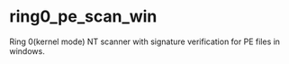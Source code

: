 # ring0_pe_scan_win

Ring 0(kernel mode) NT scanner with signature verification for PE files in windows.

